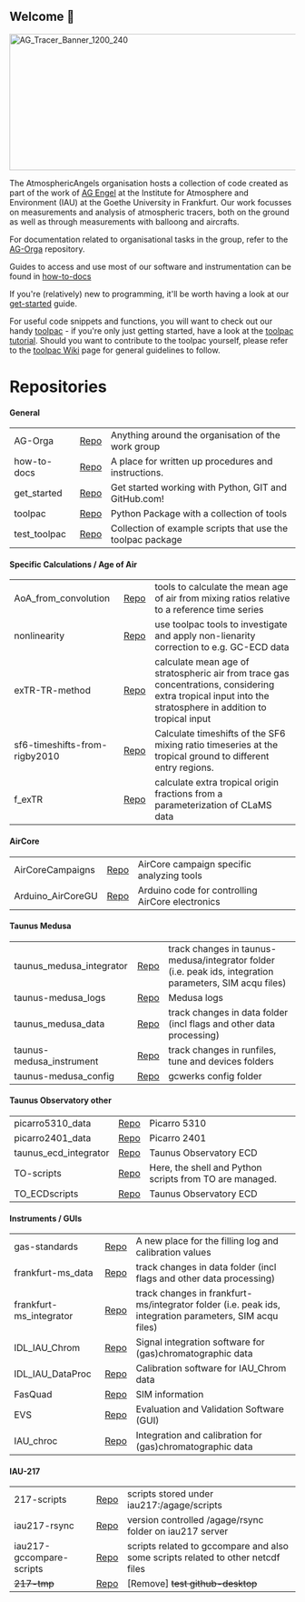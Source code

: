 ## Welcome 👋

<img width="1200" height="240" alt="AG_Tracer_Banner_1200_240" src="https://github.com/user-attachments/assets/a72429b5-505b-4a64-9924-ee89287d84d3" />


The AtmosphericAngels organisation hosts a collection of code created as part of the work of [AG Engel](https://www.goethe-university-frankfurt.de/158390028/Atmospheric_Tracers) at the Institute for Atmosphere and Environment (IAU) at the Goethe University in Frankfurt. Our work focusses on measurements and analysis of atmospheric tracers, both on the ground as well as through measurements with balloong and aircrafts. 

For documentation related to organisational tasks in the group, 
refer to the [AG-Orga](https://github.com/AtmosphericAngels/AG-Orga) repository. 

Guides to access and use most of our software and instrumentation can be found 
in [how-to-docs](https://github.com/AtmosphericAngels/how-to-docs)

If you're (relatively) new to programming, it'll be worth having a look at our 
[get-started](https://github.com/AtmosphericAngels/get_started) guide. 

For useful code snippets and functions, you will want to check out 
our handy [toolpac](https://github.com/AtmosphericAngels/toolpac) - if 
you're only just getting started, have a look at
the [toolpac tutorial](https://github.com/AtmosphericAngels/get_started/blob/master/How_to_toolpac.md).
Should you want to contribute to the toolpac yourself, please refer to the 
[toolpac Wiki](https://github.com/AtmosphericAngels/toolpac/wiki) page for general guidelines to follow. 

# Repositories
#### General

<table>
  <tr>
    <td>AG-Orga</th>
    <td><a href="https://github.com/AtmosphericAngels/AG-Orga)">Repo</a></td>
    <td>Anything around the organisation of the work group</td>
  </tr>
  <tr>
    <td>how-to-docs</th>
    <td><a href="https://github.com/AtmosphericAngels/how-to-docs)">Repo</a></td>
    <td>A place for written up procedures and instructions.</td  </tr>
  <tr>
    <td>get_started</th>
    <td><a href="https://github.com/AtmosphericAngels/get_started)">Repo</a></td>
    <td>Get started working with Python, GIT and GitHub.com!</td>
  </tr>
  <tr>
    <td>toolpac</th>
    <td><a href="https://github.com/AtmosphericAngels/toolpac)">Repo</a></td>
    <td>Python Package with a collection of tools</td>
  </tr>
  <tr>
    <td>test_toolpac</th>
    <td><a href="https://github.com/AtmosphericAngels/test_toolpac)">Repo</a></td>
    <td>Collection of example scripts that use the toolpac package</td>
  </tr>
</table> 


#### Specific Calculations / Age of Air
<table>
  <tr>
    <td>AoA_from_convolution</th>
    <td><a href="https://github.com/AtmosphericAngels/AoA_from_convolution)">Repo</a></td>
    <td>tools to calculate the mean age of air from mixing ratios relative to a reference time series</td>
  </tr>
  <tr>
    <td>nonlinearity</th>
    <td><a href="https://github.com/AtmosphericAngels/nonlinearity)">Repo</a></td>
    <td>use toolpac tools to investigate and apply non-lienarity correction to e.g. GC-ECD data</td  </tr>
  <tr>
    <td>exTR-TR-method</th>
    <td><a href="https://github.com/AtmosphericAngels/exTR-TR-method)">Repo</a></td>
    <td>calculate mean age of stratospheric air from trace gas concentrations, considering extra tropical input into the stratosphere in addition to tropical input</td>
  </tr>
  <tr>
    <td>sf6-timeshifts-from-rigby2010</th>
    <td><a href="https://github.com/AtmosphericAngels/sf6-timeshifts-from-rigby2010)">Repo</a></td>
    <td>Calculate timeshifts of the SF6 mixing ratio timeseries at the tropical ground to different entry regions.</td>
  </tr>
  <tr>
    <td>f_exTR</th>
    <td><a href="https://github.com/AtmosphericAngels/f_exTR)">Repo</a></td>
    <td>calculate extra tropical origin fractions from a parameterization of CLaMS data</td>
  </tr>
</table> 


#### AirCore
<table>
  <tr>
    <td>AirCoreCampaigns</th>
    <td><a href="https://github.com/AtmosphericAngels/AirCoreCampaigns)">Repo</a></td>
    <td>AirCore campaign specific analyzing tools</td>
  </tr>
  <tr>
    <td>Arduino_AirCoreGU</th>
    <td><a href="https://github.com/AtmosphericAngels/Arduino_AirCoreGU)">Repo</a></td>
    <td>Arduino code for controlling AirCore electronics</td>  
</tr>
</table>

#### Taunus Medusa
<table>
  <tr>
    <td>taunus_medusa_integrator</th>
    <td><a href="https://github.com/AtmosphericAngels/taunus_medusa_integrator)">Repo</a></td>
    <td>track changes in taunus-medusa/integrator folder (i.e. peak ids, integration parameters, SIM acqu files)</td>  
  </tr>
  <tr>
    <td>taunus-medusa_logs</th>
    <td><a href="https://github.com/AtmosphericAngels/taunus-medusa_logs)">Repo</a></td>
    <td>Medusa logs</td>  
  <tr>
    <td>taunus_medusa_data</th>
    <td><a href="https://github.com/AtmosphericAngels/taunus_medusa_data)">Repo</a></td>
    <td>track changes in data folder (incl flags and other data processing)</td>  
  </tr>
  <tr>
    <td>taunus-medusa_instrument</th>
    <td><a href="https://github.com/AtmosphericAngels/medusa_instrument)">Repo</a></td>
    <td>track changes in runfiles, tune and devices folders</td>  
  </tr>
  <tr>
    <td>taunus-medusa_config</th>
    <td><a href="https://github.com/AtmosphericAngels/medusa_config)">Repo</a></td>
    <td>gcwerks config folder </td>  
  </tr>
</table> 

#### Taunus Observatory other
<table>
  <tr>
    <td>picarro5310_data</th>
    <td><a href="https://github.com/AtmosphericAngels/picarro5310_data)">Repo</a></td>
    <td>Picarro 5310</td>  
  </tr>
  <tr>
    <td>picarro2401_data</th>
    <td><a href="https://github.com/AtmosphericAngels/picarro2401_data)">Repo</a></td>
    <td>Picarro 2401</td>  
  <tr>
    <td>taunus_ecd_integrator</th>
    <td><a href="https://github.com/AtmosphericAngels/taunus_ecd_integrator)">Repo</a></td>
    <td>Taunus Observatory ECD</td>  
  </tr>
  <tr>
    <td>TO-scripts</th>
    <td><a href="https://github.com/AtmosphericAngels/TO-scripts)">Repo</a></td>
    <td>Here, the shell and Python scripts from TO are managed.</td>  
  </tr>
  <tr>
    <td>TO_ECDscripts</th>
    <td><a href="https://github.com/AtmosphericAngels/TO_ECDscripts)">Repo</a></td>
    <td>Taunus Observatory ECD</td>  
  </tr>
</table> 

#### Instruments / GUIs

<table>
  <tr>
    <td>gas-standards</th>
    <td><a href="https://github.com/AtmosphericAngels/gas-standards)">Repo</a></td>
    <td>A new place for the filling log and calibration values</td>  
  </tr>
  <tr>
    <td>frankfurt-ms_data</th>
    <td><a href="https://github.com/AtmosphericAngels/frankfurt-ms_data)">Repo</a></td>
    <td>track changes in data folder (incl flags and other data processing)</td>  
  <tr>
    <td>frankfurt-ms_integrator</th>
    <td><a href="https://github.com/AtmosphericAngels/frankfurt-ms_integrator)">Repo</a></td>
    <td>track changes in frankfurt-ms/integrator folder (i.e. peak ids, integration parameters, SIM acqu files)</td>  
  </tr>
  <tr>
    <td>IDL_IAU_Chrom</th>
    <td><a href="https://github.com/AtmosphericAngels/IDL_IAU_Chrom)">Repo</a></td>
    <td>Signal integration software for (gas)chromatographic data</td>  
  </tr>
  <tr>
    <td>IDL_IAU_DataProc</th>
    <td><a href="https://github.com/AtmosphericAngels/IDL_IAU_DataProc)">Repo</a></td>
    <td>Calibration software for IAU_Chrom data</td>  
  </tr>
  <tr>
    <td>FasQuad</th>
    <td><a href="https://github.com/AtmosphericAngels/FasQuad)">Repo</a></td>
    <td>SIM information</td>  
  </tr>
  <tr>
    <td>EVS</th>
    <td><a href="https://github.com/AtmosphericAngels/EVS)">Repo</a></td>
    <td>Evaluation and Validation Software (GUI)</td>  
  </tr>
  <tr>
    <td>IAU_chroc</th>
    <td><a href="https://github.com/AtmosphericAngels/IAU_chroc)">Repo</a></td>
    <td>Integration and calibration for (gas)chromatographic data</td>  
  </tr>
</table> 

#### IAU-217
<table>
  <tr>
    <td>217-scripts</th>
    <td><a href="https://github.com/AtmosphericAngels/217-scripts)">Repo</a></td>
    <td>scripts stored under iau217:/agage/scripts</td>  
  </tr>
  <tr>
    <td>iau217-rsync</th>
    <td><a href="https://github.com/AtmosphericAngels/iau217-rsync)">Repo</a></td>
    <td>version controlled /agage/rsync folder on iau217 server</td>  
  </tr>
  <tr>
    <td>iau217-gccompare-scripts</th>
    <td><a href="https://github.com/AtmosphericAngels/iau217-gccompare-scripts)">Repo</a></td>
    <td>scripts related to gccompare and also some scripts related to other netcdf files</td>  
  </tr>
  <tr>
    <td><del>217-tmp</del></th>
    <td><a href="https://github.com/AtmosphericAngels/217-tmp)">Repo</a></td>
    <td>[Remove] <del>test github-desktop</del> </td>  
  </tr>
</table> 
